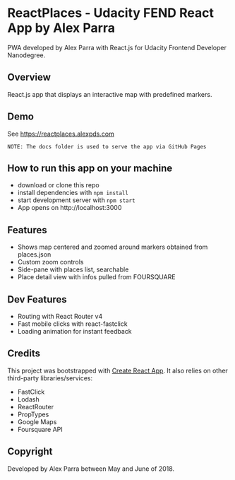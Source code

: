 # ReactPlaces - Udacity FEND React App by Alex Parra
PWA developed by Alex Parra with React.js for Udacity Frontend Developer Nanodegree.  


## Overview
React.js app that displays an interactive map with predefined markers.


## Demo
See https://reactplaces.alexpds.com  
```
NOTE: The docs folder is used to serve the app via GitHub Pages
```


## How to run this app on your machine
- download or clone this repo
- install dependencies with `npm install`
- start development server with `npm start`
- App opens on http://localhost:3000


## Features
- Shows map centered and zoomed around markers obtained from places.json
- Custom zoom controls
- Side-pane with places list, searchable
- Place detail view with infos pulled from FOURSQUARE


## Dev Features
- Routing with React Router v4
- Fast mobile clicks with react-fastclick
- Loading animation for instant feedback


## Credits
This project was bootstrapped with [Create React App](https://github.com/facebookincubator/create-react-app).
It also relies on other third-party libraries/services:
- FastClick
- Lodash
- ReactRouter
- PropTypes
- Google Maps
- Foursquare API


## Copyright
Developed by Alex Parra between May and June of 2018.
